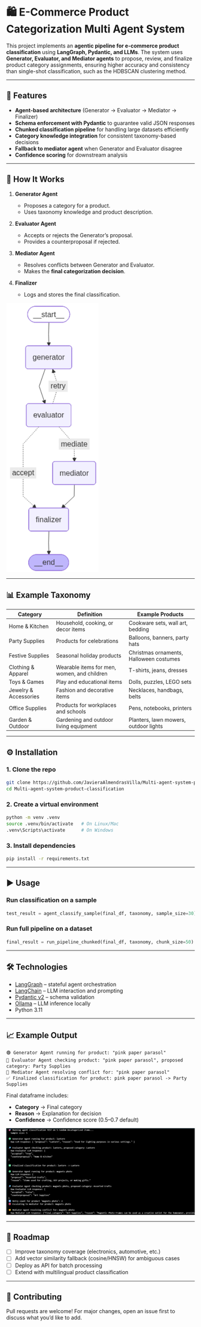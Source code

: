 # 🛍️ E-Commerce Product Categorization Multi Agent System

This project implements an **agentic pipeline for e-commerce product classification** using **LangGraph, Pydantic, and LLMs**.
The system uses **Generator, Evaluator, and Mediator agents** to propose, review, and finalize product category assignments, ensuring higher accuracy and consistency than single-shot classification, such as the HDBSCAN clustering method.

---

## 🚀 Features

* **Agent-based architecture** (Generator → Evaluator → Mediator → Finalizer)
* **Schema enforcement with Pydantic** to guarantee valid JSON responses
* **Chunked classification pipeline** for handling large datasets efficiently
* **Category knowledge integration** for consistent taxonomy-based decisions
* **Fallback to mediator agent** when Generator and Evaluator disagree
* **Confidence scoring** for downstream analysis

---

## 🧠 How It Works

1. **Generator Agent**

   * Proposes a category for a product.
   * Uses taxonomy knowledge and product description.

2. **Evaluator Agent**

   * Accepts or rejects the Generator’s proposal.
   * Provides a counterproposal if rejected.

3. **Mediator Agent**

   * Resolves conflicts between Generator and Evaluator.
   * Makes the **final categorization decision**.

4. **Finalizer**

   * Logs and stores the final classification.

 ![agents](https://raw.githubusercontent.com/JavieraAlmendrasVilla/Multi-agent-system-product-classification/main/agents-logic.png)

---

## 📊 Example Taxonomy

| Category              | Definition                                  | Example Products                        |
| --------------------- | ------------------------------------------- | --------------------------------------- |
| Home & Kitchen        | Household, cooking, or decor items          | Cookware sets, wall art, bedding        |
| Party Supplies        | Products for celebrations                   | Balloons, banners, party hats           |
| Festive Supplies      | Seasonal holiday products                   | Christmas ornaments, Halloween costumes |
| Clothing & Apparel    | Wearable items for men, women, and children | T-shirts, jeans, dresses                |
| Toys & Games          | Play and educational items                  | Dolls, puzzles, LEGO sets               |
| Jewelry & Accessories | Fashion and decorative items                | Necklaces, handbags, belts              |
| Office Supplies       | Products for workplaces and schools         | Pens, notebooks, printers               |
| Garden & Outdoor      | Gardening and outdoor living equipment      | Planters, lawn mowers, outdoor lights   |

---

## ⚙️ Installation

### 1. Clone the repo

```bash
git clone https://github.com/JavieraAlmendrasVilla/Multi-agent-system-product-classification.git
cd Multi-agent-system-product-classification
```

### 2. Create a virtual environment

```bash
python -m venv .venv
source .venv/bin/activate   # On Linux/Mac
.venv\Scripts\activate      # On Windows
```

### 3. Install dependencies

```bash
pip install -r requirements.txt
```

---

## ▶️ Usage

### Run classification on a sample

```python
test_result = agent_classify_sample(final_df, taxonomy, sample_size=30)
```

### Run full pipeline on a dataset

```python
final_result = run_pipeline_chunked(final_df, taxonomy, chunk_size=50)
```

---

## 🛠️ Technologies

* [LangGraph](https://www.langchain.com/langgraph) – stateful agent orchestration
* [LangChain](https://www.langchain.com/) – LLM interaction and prompting
* [Pydantic v2](https://docs.pydantic.dev/) – schema validation
* [Ollama](https://ollama.ai/) – LLM inference locally
* Python 3.11

---

## 📈 Example Output

```
🟢 Generator Agent running for product: "pink paper parasol"
🔎 Evaluator Agent checking product: "pink paper parasol", proposed category: Party Supplies
🤝 Mediator Agent resolving conflict for: "pink paper parasol"
✅ Finalized classification for product: pink paper parasol -> Party Supplies
```

Final dataframe includes:

* **Category** → Final category
* **Reason** → Explanation for decision
* **Confidence** → Confidence score (0.5–0.7 default)

![agents-output](https://raw.githubusercontent.com/JavieraAlmendrasVilla/Multi-agent-system-product-classification/main/Agents%20discussion.png)

---

## 🧪 Roadmap

* [ ] Improve taxonomy coverage (electronics, automotive, etc.)
* [ ] Add vector similarity fallback (cosine/HNSW) for ambiguous cases
* [ ] Deploy as API for batch processing
* [ ] Extend with multilingual product classification

---

## 🤝 Contributing

Pull requests are welcome! For major changes, open an issue first to discuss what you’d like to add.



